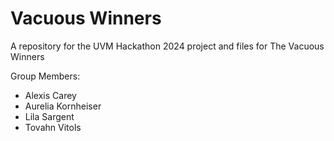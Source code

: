 # Vacuous Winners
A repository for the UVM Hackathon 2024 project and files for The Vacuous Winners


Group Members:
- Alexis Carey
- Aurelia Kornheiser
- Lila Sargent
- Tovahn Vitols
